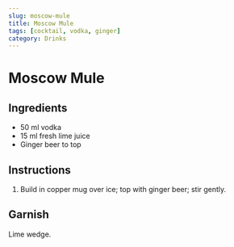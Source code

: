 ```yaml
---
slug: moscow-mule
title: Moscow Mule
tags: [cocktail, vodka, ginger]
category: Drinks
---
```


# Moscow Mule

## Ingredients

- 50 ml vodka
- 15 ml fresh lime juice
- Ginger beer to top

## Instructions

1. Build in copper mug over ice; top with ginger beer; stir gently.

## Garnish

Lime wedge.
